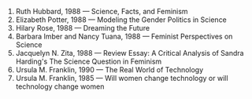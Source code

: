 1. Ruth Hubbard, 1988 — Science, Facts, and Feminism
2. Elizabeth Potter, 1988 — Modeling the Gender Politics in Science
3. Hilary Rose, 1988 — Dreaming the Future
4. Barbara Imber and Nancy Tuana, 1988 — Feminist Perspectives on Science
5. Jacquelyn N. Zita, 1988 — Review Essay: A Critical Analysis of Sandra Harding's The Science Question in Feminism
6. Ursula M. Franklin, 1990 — The Real World of Technology
7. Ursula M. Franklin, 1985 — Will women change technology or will technology change women
